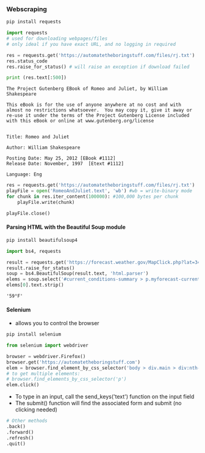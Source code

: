 ### Webscraping

```python
pip install requests
```

```python
import requests
# used for downloading webpages/files
# only ideal if you have exact URL, and no logging in required
```

```python
res = requests.get('https://automatetheboringstuff.com/files/rj.txt')
res.status_code
res.raise_for_status() # will raise an exception if download failed
```

```python
print (res.text[:500])
```

    The Project Gutenberg EBook of Romeo and Juliet, by William Shakespeare

    This eBook is for the use of anyone anywhere at no cost and with
    almost no restrictions whatsoever.  You may copy it, give it away or
    re-use it under the terms of the Project Gutenberg License included
    with this eBook or online at www.gutenberg.org/license


    Title: Romeo and Juliet

    Author: William Shakespeare

    Posting Date: May 25, 2012 [EBook #1112]
    Release Date: November, 1997  [Etext #1112]

    Language: Eng

```python
res = requests.get('https://automatetheboringstuff.com/files/rj.txt')
playFile = open('RomeoAndJuliet.text', 'wb') #wb = write-binary mode
for chunk in res.iter_content(100000): #100,000 bytes per chunk
    playFile.write(chunk)
```

```python
playFile.close()
```

#### Parsing HTML with the Beautiful Soup module

```python
pip install beautifulsoup4
```

```python
import bs4, requests
```

```python
result = requests.get('https://forecast.weather.gov/MapClick.php?lat=34.09577230000008&lon=-118.41512149999994#.XgfK-hdKh24')
result.raise_for_status()
soup = bs4.BeautifulSoup(result.text, 'html.parser')
elems = soup.select('#current_conditions-summary > p.myforecast-current-lrg')
elems[0].text.strip()
```

    '59°F'

#### Selenium

- allows you to control the browser

```python
pip install selenium
```

```python
from selenium import webdriver
```

```python
browser = webdriver.Firefox()
browser.get('https://automatetheboringstuff.com')
elem = browser.find_element_by_css_selector('body > div.main > div:nth-child(1) > ul:nth-child(24) > li:nth-child(1) > a')
# to get multiple elements:
# browser.find_elements_by_css_selector('p')
elem.click()
```

- To type in an input, call the send_keys('text') function on the input field
- The submit() function will find the associated form and submit (no clicking needed)

```python
# Other methods
.back()
.forward()
.refresh()
.quit()
```
